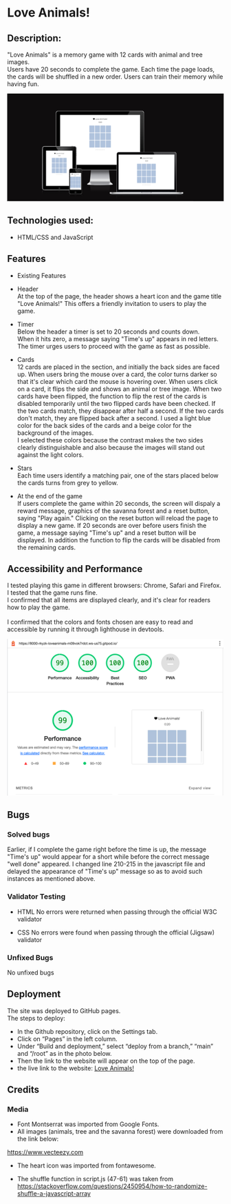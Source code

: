 # Love Animals!

## Description: 
"Love Animals" is a memory game with 12 cards with animal and tree images.  
Users have 20 seconds to complete the game. Each time the page loads, 
the cards will be shuffled in a new order. Users can train their memory while having fun. 

![responsiveness](assets/images/readme/responsiveness.png)

## Technologies used: 
* HTML/CSS and JavaScript

## Features
* Existing Features
- Header<br/> 
At the top of the page, the header shows a heart icon and the game title "Love Animals!"
This offers a friendly invitation to users to play the game.

- Timer<br/> 
Below the header a timer is set to 20 seconds and counts down.  
When it hits zero, a message saying "Time's up" appears in red letters.
The timer urges users to proceed with the game as fast as possible.    

- Cards<br/> 
12 cards are placed in the section, and initially the back sides are faced up.
When users bring the mouse over a card, the color turns darker so that it's clear
which card the mouse is hovering over.
When users click on a card, it flips the side and shows an animal or tree image. 
When two cards have been flipped, the function to flip the rest of the cards is disabled
temporarily until the two flipped cards have been checked. 
If the two cards match, they disappear after half a second.
If the two cards don't match, they are flipped back after a second.
I used a light blue color for the back sides of the cards and a beige color for the background 
of the images.  
I selected these colors because the contrast makes the two sides clearly distinguishable and also because the images will stand out against the light colors.  

- Stars<br/> 
Each time users identify a matching pair, one of the stars placed below the cards turns from grey to yellow.

- At the end of the game<br/>
If users complete the game within 20 seconds, the screen will dispaly a reward message, 
graphics of the savanna forest and a reset button, saying "Play again."
Clicking on the reset button will reload the page to display a new game.
If 20 seconds are over before users finish the game, a message saying "Time's up" and
a reset button will be displayed. In addition the function to flip the cards will be disabled from the remaining cards.
  
## Accessibility and Performance 

I tested playing this game in different browsers: Chrome, Safari and Firefox.<br/>
I tested that the game runs fine.<br/>
I confirmed that all items are displayed clearly, and it's clear for readers how to play the game.<br/>  
I confirmed that the colors and fonts chosen are easy to read and accessible by running it through lighthouse in devtools. 

![Lighthouse](assets/images/readme/lighthouse.png)

## Bugs 

### Solved bugs
Earlier, if I complete the game right before the time is up, the message "Time's up" would appear 
for a short while before the correct message "well done" appeared.
I changed line 210-215 in the javascript file and delayed the appearance of "Time's up" message 
so as to avoid such instances as mentioned above.  

### Validator Testing 
* HTML
No errors were returned when passing through the official W3C validator

* CSS
No errors were found when passing through the official (Jigsaw) validator

### Unfixed Bugs 
No unfixed bugs

## Deployment
The site was deployed to GitHub pages.  
The steps to deploy: 
* In the Github repository, click on the Settings tab.
* Click on “Pages” in the left column.
* Under “Build and deployment,” select “deploy from a branch,” “main” and “/root” as in the photo below.
* Then the link to the website will appear on the top of the page. 
* the live link to the website: [Love Animals!](https://rkyzk.github.io/love-animals/)

## Credits
### Media
* Font Montserrat was imported from Google Fonts.
* All images (animals, tree and the savanna forest) were downloaded from the link below:

https://www.vecteezy.com

* The heart icon was imported from fontawesome.

* The shuffle function in script.js (47-61) was taken from https://stackoverflow.com/questions/2450954/how-to-randomize-shuffle-a-javascript-array

